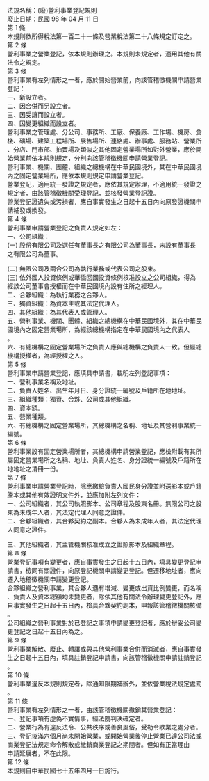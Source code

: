 法規名稱：(廢)營利事業登記規則  
廢止日期：民國 98 年 04 月 11 日  
第 1 條  
本規則依所得稅法第一百二十一條及營業稅法第二十八條規定訂定之。  
第 2 條  
營利事業之營業登記，依本規則辦理之。本規則未規定者，適用其他有關  
法令之規定。  
第 3 條  
營利事業有左列情形之一者，應於開始營業前，向該管稽徵機關申請營業  
登記：  
一、新設立者。  
二、因合併而另設立者。  
三、因受讓而設立者。  
四、因變更組織而設立者。  
營利事業之管理處、分公司、事務所、工廠、保養廠、工作場、機房、倉  
棧、礦場、建築工程場所、展售場所、連絡處、辦事處、服務站、營業所  
、分店、門市部、拍賣場及類似之其他固定營業場所如對外營業，應於開  
始營業前依本規則規定，分別向該管稽徵機關申請營業登記。  
營利事業、機關、團體、組織之總機構在中華民國境外，其在中華民國境  
內之固定營業場所，應依本規則規定申請營業登記。  
營業登記，適用統一發證之規定者，應依其規定辦理，不適用統一發證之  
規定者，由該管稽徵機關受理登記，並核發營業登記證。  
營業登記證遺失或污損者，應自事實發生之日起十五日內向原發證機關申  
請補發或換發。  
第 4 條  
營利事業申請營業登記之負責人規定如左：  
一、公司組織：  
(一) 股份有限公司及選任有董事長之有限公司為董事長，未設有董事長  
之有限公司為董事。  


(二) 無限公司及兩合公司為執行業務或代表公司之股東。  
(三) 依外國人投資條例或華僑回國投資條例核准設立之公司組織，得為  
經該公司董事會授權而在中華民國境內設有住所之經理人。  
二、合夥組織：為執行業務之合夥人。  
三、獨資組織：為資本主或其法定代理人。  
四、其他組織：為其代表人或管理人。  
五、營利事業、機關、團體、組織之總機構在中華民國境外，其在中華民  
國境內之固定營業場所，為經該總機構指定在中華民國境內之代表人  
。  
六、有總機構之固定營業場所之負責人應與總機構之負責人一致。但經總  
機構授權者，為經授權之人。  
第 5 條  
營利事業申請營業登記，應填具申請書，載明左列登記事項：  
一、營利事業名稱及地址。  
二、負責人姓名、出生年月日、身分證統一編號及戶籍所在地地址。  
三、組織種類：獨資、合夥、公司或其他組織。  
四、資本額。  
五、營業種類。  
六、有總機構之固定營業場所，其總機構之名稱、地址及其營利事業統一  
編號。  
第 6 條  
營利事業設有固定營業場所者，其總機構申請營業登記，應檢附載有其所  
屬固定營業場所之名稱、地址、負責人姓名、身分證統一編號及戶籍所在  
地地址之清冊一份。  
第 7 條  
營利事業申請營業登記時，除應繳驗負責人國民身分證並附送影本或戶籍  
謄本或其他有效證明文件外，並應加附左列文件：  
一、公司組織者，其公司執照影本、公司章程及股東名冊。無限公司之股  
東為未成年人者，其法定代理人同意之證件。  
二、合夥組織者，其合夥契約之副本。合夥人為未成年人者，其法定代理  
人同意之證件。  


三、其他組織者，其主管機關核准成立之證照影本及組織章程。  
第 8 條  
營業登記事項有變更者，應自事實發生之日起十五日內，填具變更登記申  
請書，檢同有關證件，向原登記機關申請變更登記。但遷移地址者，應向  
遷入地稽徵機關申請變更登記。  
合夥組織之營利事業，其合夥人遇有增減、變更或出資比例變更，而名稱  
、負責人及資本總額均未變更者，除依其他有關法令辦理變更登記外，應  
自事實發生之日起十五日內，檢具合夥契約副本，申報該管稽徵機關核備  
。  
公司組織之營利事業對於已登記之事項申請變更登記者，應於辦妥公司變  
更登記之日起十五日內為之。  
第 9 條  
營利事業解散、廢止、轉讓或與其他營利事業合併而消滅者，應自事實發  
生之日起十五日內，填具註銷登記申請書，向該管稽徵機關申請註銷登記  
。  
第 10 條  
營利事業違反本規則規定者，除通知限期補辦外，並依營業稅法規定處罰  
。  
第 11 條  
營利事業有左列情形之一者，由該管稽徵機關撤銷其營業登記：  
一、登記事項有虛偽不實情事，經法院判決確定者。  
二、營業行為有違反法令、公共秩序或善良風俗，受勒令歇業之處分者。  
三、登記後滿六個月尚未開始營業，或開始營業後停止營業已達公司法或  
商業登記法規定命令解散或撤銷商業登記之期間者。但如有正當理由  
申請延展者，不在此限。  
第 12 條  
本規則自中華民國七十五年四月一日施行。  


